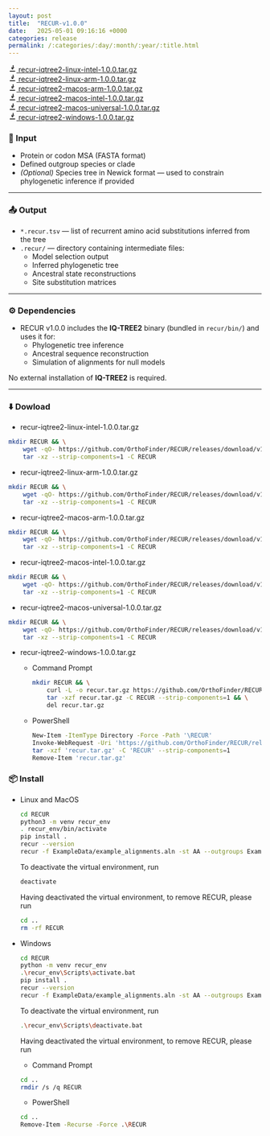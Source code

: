 ```yaml
---
layout: post
title:  "RECUR-v1.0.0"
date:   2025-05-01 09:16:16 +0000
categories: release
permalink: /:categories/:day/:month/:year/:title.html
---
```


<div class="download-item">
    <a href="https://github.com/OrthoFinder/RECUR/releases/download/v1.0.0/recur-iqtree2-linux-intel-1.0.0.tar.gz" class="btn">
        <svg class="icon" xmlns="http://www.w3.org/2000/svg" viewBox="0 0 24 24" width="16" height="16">
            <path d="M12 16l4-4H8l4 4zm1-13h2v6h-2V3zm-4 6h8v2H9V9zM4 22h16v-2H4v2z" />
        </svg>
        recur-iqtree2-linux-intel-1.0.0.tar.gz
    </a>
</div>
<div class="download-item">
    <a href="https://github.com/OrthoFinder/RECUR/releases/download/v1.0.0/recur-iqtree2-linux-arm-1.0.0.tar.gz" class="btn">
        <svg class="icon" xmlns="http://www.w3.org/2000/svg" viewBox="0 0 24 24" width="16" height="16">
            <path d="M12 16l4-4H8l4 4zm1-13h2v6h-2V3zm-4 6h8v2H9V9zM4 22h16v-2H4v2z" />
        </svg>
        recur-iqtree2-linux-arm-1.0.0.tar.gz
    </a>
</div>
<div class="download-item">
    <a href="https://github.com/OrthoFinder/RECUR/releases/download/v1.0.0/recur-iqtree2-macos-arm-1.0.0.tar.gz" class="btn">
        <svg class="icon" xmlns="http://www.w3.org/2000/svg" viewBox="0 0 24 24" width="16" height="16">
            <path d="M12 16l4-4H8l4 4zm1-13h2v6h-2V3zm-4 6h8v2H9V9zM4 22h16v-2H4v2z" />
        </svg>
        recur-iqtree2-macos-arm-1.0.0.tar.gz
    </a>
</div>
<div class="download-item">
    <a href="https://github.com/OrthoFinder/RECUR/releases/download/v1.0.0/recur-iqtree2-macos-intel-1.0.0.tar.gz" class="btn">
        <svg class="icon" xmlns="http://www.w3.org/2000/svg" viewBox="0 0 24 24" width="16" height="16">
            <path d="M12 16l4-4H8l4 4zm1-13h2v6h-2V3zm-4 6h8v2H9V9zM4 22h16v-2H4v2z" />
        </svg>
        recur-iqtree2-macos-intel-1.0.0.tar.gz
    </a>
</div>
<div class="download-item">
    <a href="https://github.com/OrthoFinder/RECUR/releases/download/v1.0.0/recur-iqtree2-macos-universal-1.0.0.tar.gz" class="btn">
        <svg class="icon" xmlns="http://www.w3.org/2000/svg" viewBox="0 0 24 24" width="16" height="16">
            <path d="M12 16l4-4H8l4 4zm1-13h2v6h-2V3zm-4 6h8v2H9V9zM4 22h16v-2H4v2z" />
        </svg>
        recur-iqtree2-macos-universal-1.0.0.tar.gz
    </a>
</div>
<div class="download-item">
    <a href="https://github.com/OrthoFinder/RECUR/releases/download/v1.0.0/recur-iqtree2-windows-1.0.0.tar.gz" class="btn">
        <svg class="icon" xmlns="http://www.w3.org/2000/svg" viewBox="0 0 24 24" width="16" height="16">
            <path d="M12 16l4-4H8l4 4zm1-13h2v6h-2V3zm-4 6h8v2H9V9zM4 22h16v-2H4v2z" />
        </svg>
        recur-iqtree2-windows-1.0.0.tar.gz
    </a>
</div>
<!--more-->


### 🧬 Input
- Protein or codon MSA (FASTA format)
- Defined outgroup species or clade
- *(Optional)* Species tree in Newick format — used to constrain phylogenetic inference if provided

---

### 📤 Output
- `*.recur.tsv` — list of recurrent amino acid substitutions inferred from the tree
- `.recur/` — directory containing intermediate files:
  - Model selection output
  - Inferred phylogenetic tree
  - Ancestral state reconstructions
  - Site substitution matrices

---

### ⚙️ Dependencies
- RECUR v1.0.0 includes the **IQ-TREE2** binary (bundled in `recur/bin/`) and uses it for:
  - Phylogenetic tree inference
  - Ancestral sequence reconstruction
  - Simulation of alignments for null models

No external installation of **IQ-TREE2** is required.

---
### ⬇️  Dowload 

- recur-iqtree2-linux-intel-1.0.0.tar.gz
```bash
mkdir RECUR && \
    wget -qO- https://github.com/OrthoFinder/RECUR/releases/download/v1.0.0/recur-iqtree2-linux-intel-1.0.0.tar.gz | \
    tar -xz --strip-components=1 -C RECUR
```

- recur-iqtree2-linux-arm-1.0.0.tar.gz
```bash
mkdir RECUR && \
    wget -qO- https://github.com/OrthoFinder/RECUR/releases/download/v1.0.0/recur-iqtree2-linux-arm-1.0.0.tar.gz | \
    tar -xz --strip-components=1 -C RECUR
```

- recur-iqtree2-macos-arm-1.0.0.tar.gz
```bash
mkdir RECUR && \
    wget -qO- https://github.com/OrthoFinder/RECUR/releases/download/v1.0.0/recur-iqtree2-macos-arm-1.0.0.tar.gz | \
    tar -xz --strip-components=1 -C RECUR
```

- recur-iqtree2-macos-intel-1.0.0.tar.gz
```bash
mkdir RECUR && \
    wget -qO- https://github.com/OrthoFinder/RECUR/releases/download/v1.0.0/recur-iqtree2-macos-intel-1.0.0.tar.gz | \
    tar -xz --strip-components=1 -C RECUR
```

- recur-iqtree2-macos-universal-1.0.0.tar.gz
```bash
mkdir RECUR && \
    wget -qO- https://github.com/OrthoFinder/RECUR/releases/download/v1.0.0/recur-iqtree2-macos-universal-1.0.0.tar.gz | \
    tar -xz --strip-components=1 -C RECUR
```

- recur-iqtree2-windows-1.0.0.tar.gz

  - Command Prompt

    ```bash
    mkdir RECUR && \
        curl -L -o recur.tar.gz https://github.com/OrthoFinder/RECUR/releases/download/v1.0.0/recur-iqtree2-windows-1.0.0.tar.gz && \
        tar -xzf recur.tar.gz -C RECUR --strip-components=1 && \
        del recur.tar.gz
    ```
  - PowerShell
    ```bash
    New-Item -ItemType Directory -Force -Path '\RECUR'
    Invoke-WebRequest -Uri 'https://github.com/OrthoFinder/RECUR/releases/download/v1.0.0/recur-iqtree2-windows-1.0.0.tar.gz' -OutFile 'recur.tar.gz'
    tar -xzf 'recur.tar.gz' -C 'RECUR' --strip-components=1
    Remove-Item 'recur.tar.gz'
    ```

### 📦 Install 

- Linux and MacOS
    ```bash
    cd RECUR
    python3 -m venv recur_env 
    . recur_env/bin/activate
    pip install .
    recur --version
    recur -f ExampleData/example_alignments.aln -st AA --outgroups ExampleData/example_alignments.outgroups.txt 
    ```

    To deactivate the virtual environment, run
    ```bash
    deactivate
    ```
    Having deactivated the virtual environment, to remove RECUR, please run
    ```bash
    cd ..
    rm -rf RECUR
    ```
    
 
- Windows

    ```bash
    cd RECUR
    python -m venv recur_env
    .\recur_env\Scripts\activate.bat
    pip install .
    recur --version
    recur -f ExampleData/example_alignments.aln -st AA --outgroups ExampleData/example_alignments.outgroups.txt 
    ```

    To deactivate the virtual environment, run
    ```bash
    .\recur_env\Scripts\deactivate.bat
    ```
    Having deactivated the virtual environment, to remove RECUR, please run
    - Command Prompt
    ```bash
    cd ..
    rmdir /s /q RECUR
    ```
    - PowerShell 
    ```bash
    cd ..
    Remove-Item -Recurse -Force .\RECUR
    ```